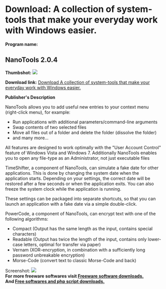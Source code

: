 # Download: A collection of system-tools that make your everyday work with Windows easier.

**Program name:**

## NanoTools 2.0.4

  
**Thumbshot:** ![](http://www.freewarefiles.com/screenshot/nanotools_md.jpg)   
  
**Download link:** [Download A collection of system-tools that make your everyday work with Windows easier.](http://freesoftwares.boysofts.com/NanoTools_program_69292.html)  
  


**Publisher's Description**  
  


NanoTools allows you to add useful new entries to your context menu (right-click menu), for example: 

  * Run applications with additional parameters/command-line arguments 
  * Swap contents of two selected files 
  * Move all files out of a folder and delete the folder (dissolve the folder) 
  * and many more... 

All features are designed to work optimally with the "User Account Control" feature of Windows Vista and Windows 7. Additionally NanoTools enables you to open any file-type as an Administrator, not just executable files

TimeShifter, a component of NanoTools, can simulate a fake date for other applications. This is done by changing the system date when the application starts. Depending on your settings, the correct date will be restored after a few seconds or when the application exits. You can also freeze the system clock while the application is running.

These settings can be packaged into separate shortcuts, so that you can launch an application with a fake date via a simple double-click.

PowerCode, a component of NanoTools, can encrypt text with one of the following algorithms:

  * Compact (Output has the same length as the input, contains special characters) 
  * Readable (Output has twice the length of the input, contains only lower-case letters, optimal for transfer via paper) 
  * Vernam (XOR-encryption, in combination with a sufficiently long password unbreakable encryption) 
  * Morse-Code (convert text to classic Morse-Code and back) 

  
  
Screenshot: ![](http://www.freewarefiles.com/screenshot/nanotools.jpg)   
**For more freeware softwares visit [Freeware software downloads.](http://freesoftwares.boysofts.com/)**   
**And [Free softwares and php script downloads.](http://www.boysofts.com/)**
